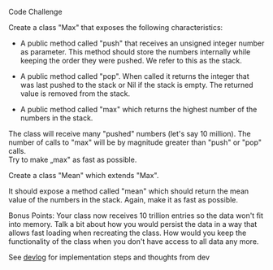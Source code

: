 Code Challenge

Create a class "Max" that exposes the following characteristics:

* A public method called "push" that receives an unsigned integer number as
parameter. This method should store the numbers internally while keeping the 
order they were pushed. We refer to this as the stack.

* A public method called "pop". When called it returns the integer that was last
 pushed to the stack or Nil if the stack is empty. The returned value is removed
 from the stack.

* A public method called "max" which returns the highest number of the numbers 
in the stack.

 
The class will receive many "pushed" numbers (let's say 10 million). The number 
of calls to "max" will be by magnitude greater than "push" or "pop" calls.  
Try to make „max" as fast as possible. 

 
Create a class "Mean" which extends "Max". 

It should expose a method called "mean" which should return the mean value of 
the numbers in the stack. Again, make it as fast as possible.

Bonus Points: Your class now receives 10 trillion entries so the data won't fit 
into memory. Talk a bit about how you would persist the data in a way that 
allows fast loading when recreating the class. How would you keep the 
functionality of the class when you don't have access to all data any more.


See [devlog](.../devlog.md) for implementation steps and thoughts from dev
